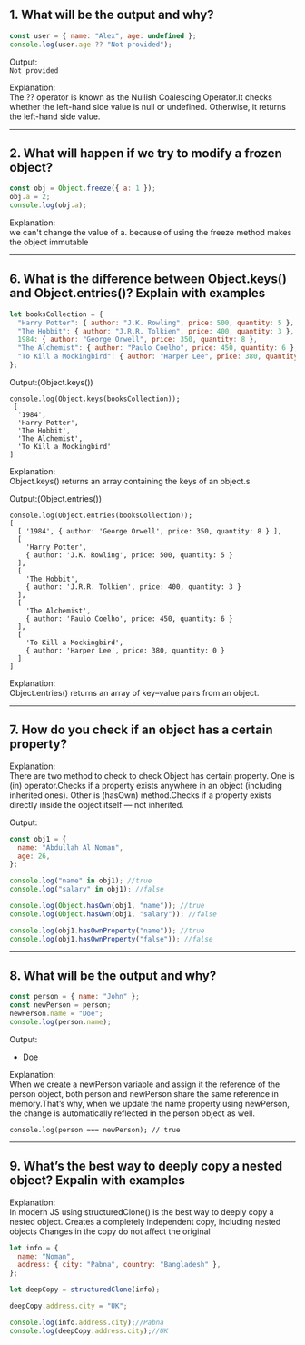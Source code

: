 ## 1. What will be the output and why?

```js
const user = { name: "Alex", age: undefined };
console.log(user.age ?? "Not provided");
```
Output: <br>
`Not provided`

Explanation: <br>
The ?? operator is known as the Nullish Coalescing Operator.It checks whether the left-hand side value is null or undefined.
Otherwise, it returns the left-hand side value.


---

## 2. What will happen if we try to modify a frozen object?

```js
const obj = Object.freeze({ a: 1 });
obj.a = 2;
console.log(obj.a);
```
Explanation: <br>
we can't  change the value of a. because of using the freeze method makes the object immutable

---
## 6. What is the difference between Object.keys() and Object.entries()? Explain with examples

```js
let booksCollection = {
  "Harry Potter": { author: "J.K. Rowling", price: 500, quantity: 5 },
  "The Hobbit": { author: "J.R.R. Tolkien", price: 400, quantity: 3 },
  1984: { author: "George Orwell", price: 350, quantity: 8 },
  "The Alchemist": { author: "Paulo Coelho", price: 450, quantity: 6 },
  "To Kill a Mockingbird": { author: "Harper Lee", price: 380, quantity: 0 },
};
```
Output:(Object.keys())
```
console.log(Object.keys(booksCollection));
 [
  '1984',
  'Harry Potter',
  'The Hobbit',
  'The Alchemist',
  'To Kill a Mockingbird'
]
```

Explanation: <br>
Object.keys() returns an array containing the keys of an object.s

Output:(Object.entries())


```
console.log(Object.entries(booksCollection));
[
  [ '1984', { author: 'George Orwell', price: 350, quantity: 8 } ],
  [
    'Harry Potter',
    { author: 'J.K. Rowling', price: 500, quantity: 5 }
  ],
  [
    'The Hobbit',
    { author: 'J.R.R. Tolkien', price: 400, quantity: 3 }
  ],
  [
    'The Alchemist',
    { author: 'Paulo Coelho', price: 450, quantity: 6 }
  ],
  [
    'To Kill a Mockingbird',
    { author: 'Harper Lee', price: 380, quantity: 0 }
  ]
]
```
Explanation: <br>
Object.entries() returns an array of key–value pairs from an object.

---

## 7. How do you check if an object has a certain property?

Explanation: <br>
There are two method to check to check Object has certain property.
One is (in) operator.Checks if a property exists anywhere in an object (including inherited ones).
Other is (hasOwn) method.Checks if a property exists directly inside the object itself — not inherited.

Output:
```js
const obj1 = {
  name: "Abdullah Al Noman",
  age: 26,
};

console.log("name" in obj1); //true
console.log("salary" in obj1); //false

console.log(Object.hasOwn(obj1, "name")); //true
console.log(Object.hasOwn(obj1, "salary")); //false

console.log(obj1.hasOwnProperty("name")); //true
console.log(obj1.hasOwnProperty("false")); //false
```

---
## 8. What will be the output and why?
```js
const person = { name: "John" };
const newPerson = person;
newPerson.name = "Doe";
console.log(person.name);

```
Output: <br>
- Doe

Explanation: <br>
When we create a newPerson variable and assign it the reference of the person object,
both person and newPerson share the same reference in memory.That’s why, 
when we update the name property using newPerson, 
the change is automatically reflected in the person object as well.
```
console.log(person === newPerson); // true
```

---

## 9. What’s the best way to deeply copy a nested object? Expalin with examples
Explanation: <br>
In modern JS using structuredClone() is the best way to deeply copy a nested object.
Creates a completely independent copy, including nested objects
Changes in the copy do not affect the original

```js
let info = {
  name: "Noman",
  address: { city: "Pabna", country: "Bangladesh" },
};

let deepCopy = structuredClone(info);

deepCopy.address.city = "UK";

console.log(info.address.city);//Pabna
console.log(deepCopy.address.city);//UK
```
